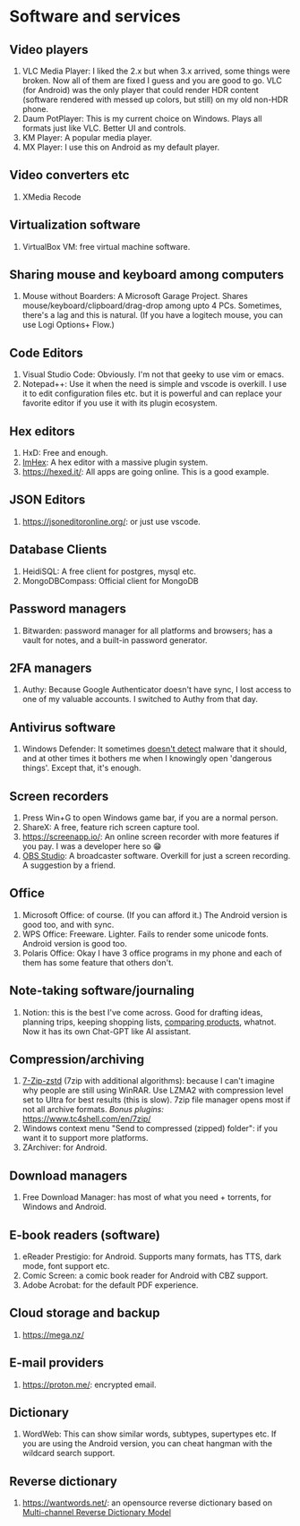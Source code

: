 # Software and services

## Video players

1. VLC Media Player: I liked the 2.x but when 3.x arrived, some things were broken. Now all of them are fixed I guess and you are good to go. VLC (for Android) was the only player that could render HDR content (software rendered with messed up colors, but still) on my old non-HDR phone.
2. Daum PotPlayer: This is my current choice on Windows. Plays all formats just like VLC. Better UI and controls.
3. KM Player: A popular media player.
4. MX Player: I use this on Android as my default player.

## Video converters etc

1. XMedia Recode

## Virtualization software

1. VirtualBox VM: free virtual machine software.

## Sharing mouse and keyboard among computers

1. Mouse without Boarders: A Microsoft Garage Project. Shares mouse/keyboard/clipboard/drag-drop among upto 4 PCs. Sometimes, there's a lag and this is natural. (If you have a logitech mouse, you can use Logi Options+ Flow.)

## Code Editors

1. Visual Studio Code: Obviously. I'm not that geeky to use vim or emacs.
2. Notepad++: Use it when the need is simple and vscode is overkill. I use it to edit configuration files etc. but it is powerful and can replace your favorite editor if you use it with its plugin ecosystem.

## Hex editors

1. HxD: Free and enough.
2. [ImHex](https://github.com/WerWolv/ImHex): A hex editor with a massive plugin system.
3. <https://hexed.it/>: All apps are going online. This is a good example.

## JSON Editors

1. <https://jsoneditoronline.org/>: or just use vscode.

## Database Clients

1. HeidiSQL: A free client for postgres, mysql etc.
2. MongoDBCompass: Official client for MongoDB

## Password managers

1. Bitwarden: password manager for all platforms and browsers; has a vault for notes, and a built-in password generator.

## 2FA managers

1. Authy: Because Google Authenticator doesn't have sync, I lost access to one of my valuable accounts. I switched to Authy from that day.

## Antivirus software

1. Windows Defender: It sometimes [doesn't detect](https://twitter.com/hexmint/status/1370578440898846723) malware that it should, and at other times it bothers me when I knowingly open 'dangerous things'. Except that, it's enough.

## Screen recorders

1. Press Win+G to open Windows game bar, if you are a normal person.
2. ShareX: A free, feature rich screen capture tool.
3. <https://screenapp.io/>: An online screen recorder with more features if you pay. I was a developer here so 😁
4. [OBS Studio](https://obsproject.com/): A broadcaster software. Overkill for just a screen recording. A suggestion by a friend. 

## Office

1. Microsoft Office: of course. (If you can afford it.) The Android version is good too, and with sync.
2. WPS Office: Freeware. Lighter. Fails to render some unicode fonts. Android version is good too.
3. Polaris Office: Okay I have 3 office programs in my phone and each of them has some feature that others don't.

## Note-taking software/journaling

1. Notion: this is the best I've come across. Good for drafting ideas, planning trips, keeping shopping lists, [comparing products](https://twitter.com/hexmint/status/1355204683791429634), whatnot. Now it has its own Chat-GPT like AI assistant. 

## Compression/archiving

1. [7-Zip-zstd](https://mcmilk.de/projects/7-Zip-zstd/) (7zip with additional algorithms): because I can't imagine why people are still using WinRAR. Use LZMA2 with compression level set to Ultra for best results (this is slow). 7zip file manager opens most if not all archive formats. _Bonus plugins:_ <https://www.tc4shell.com/en/7zip/>
3. Windows context menu "Send to compressed (zipped) folder": if you want it to support more platforms.
4. ZArchiver: for Android.

## Download managers

1. Free Download Manager: has most of what you need + torrents, for Windows and Android.

## E-book readers (software)

1. eReader Prestigio: for Android. Supports many formats, has TTS, dark mode, font support etc.
2. Comic Screen: a comic book reader for Android with CBZ support.
3. Adobe Acrobat: for the default PDF experience.

## Cloud storage and backup

1. <https://mega.nz/>

## E-mail providers

1. <https://proton.me/>: encrypted email.

## Dictionary

1. WordWeb: This can show similar words, subtypes, supertypes etc. If you are using the Android version, you can cheat hangman with the wildcard search support.

## Reverse dictionary

1. <https://wantwords.net/>: an opensource reverse dictionary based on [Multi-channel Reverse Dictionary Model](https://github.com/thunlp/WantWords)
